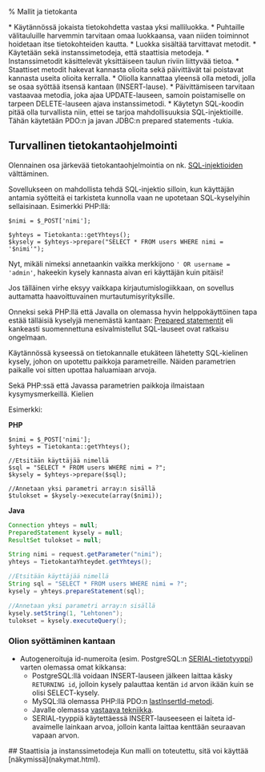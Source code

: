 % Mallit ja tietokanta
<!-- order: 3 -->

<wip />

<summary>
* Käytännössä jokaista tietokohdetta vastaa yksi malliluokka.
    * Puhtaille välitauluille harvemmin tarvitaan omaa luokkaansa, vaan niiden toiminnot hoidetaan itse tietokohteiden kautta.
    * Luokka sisältää tarvittavat metodit.
    * Käytetään sekä instanssimetodeja, että staattisia metodeja.
        * Instanssimetodit käsittelevät yksittäiseen taulun riviin liittyvää tietoa.
        * Staattiset metodit hakevat kannasta olioita sekä päivittävät tai poistavat kannasta useita olioita kerralla.
        * Oliolla kannattaa yleensä olla metodi, jolla se osaa syöttää itsensä kantaan (INSERT-lause).
        * Päivittämiseen tarvitaan vastaavaa metodia, joka ajaa UPDATE-lauseen, samoin poistamiselle on tarpeen DELETE-lauseen ajava instanssimetodi.
* Käytetyn SQL-koodin pitää olla turvallista niin, ettei se tarjoa mahdollisuuksia SQL-injektioille. Tähän käytetään PDO:n ja javan JDBC:n prepared statements -tukia.

</summary>

## Turvallinen tietokantaohjelmointi

Olennainen osa järkevää tietokantaohjelmointia
on nk. [SQL-injektioiden](http://fi.wikipedia.org/wiki/SQL-injektio) välttäminen.

Sovellukseen on mahdollista tehdä SQL-injektio silloin, kun käyttäjän
antamia syötteitä ei tarkisteta kunnolla vaan ne upotetaan SQL-kyselyihin sellaisinaan.
Esimerkki PHP:llä:

~~~inlinephp
$nimi = $_POST['nimi'];

$yhteys = Tietokanta::getYhteys();
$kysely = $yhteys->prepare("SELECT * FROM users WHERE nimi = '$nimi'");
~~~

Nyt, mikäli nimeksi annetaankin vaikka merkkijono `' OR username = 'admin'`,
hakeekin kysely kannasta aivan eri käyttäjän kuin pitäisi!

Jos tälläinen virhe eksyy vaikkapa kirjautumislogiikkaan, on sovellus auttamatta haavoittuvainen murtautumisyrityksille.

Onneksi sekä PHP:llä että Javalla on olemassa hyvin helppokäyttöinen tapa
estää tälläisiä kyselyjä menemästä kantaan:
[Prepared statementit](http://en.wikipedia.org/wiki/Prepared_statement)
eli kankeasti suomennettuna esivalmistellut SQL-lauseet 
ovat ratkaisu ongelmaan.

Käytännössä kyseessä on tietokannalle etukäteen lähetetty 
SQL-kielinen kysely, johon on upotettu paikkoja parametreille.
Näiden parametrien paikalle voi sitten upottaa haluamiaan arvoja.

Sekä PHP:ssä että Javassa parametrien paikkoja ilmaistaan kysymysmerkeillä.
Kielien 

Esimerkki:

<sidebyside>
<column>

**PHP** 

~~~inlinephp
$nimi = $_POST['nimi'];
$yhteys = Tietokanta::getYhteys();

//Etsitään käyttäjää nimellä
$sql = "SELECT * FROM users WHERE nimi = ?";
$kysely = $yhteys->prepare($sql);

//Annetaan yksi parametri array:n sisällä
$tulokset = $kysely->execute(array($nimi));
~~~

</column>
<column>

**Java** 

~~~java
Connection yhteys = null;
PreparedStatement kysely = null;
ResultSet tulokset = null;

String nimi = request.getParameter("nimi");
yhteys = TietokantaYhteydet.getYhteys();

//Etsitään käyttäjää nimellä
String sql = "SELECT * FROM users WHERE nimi = ?";
kysely = yhteys.prepareStatement(sql);

//Annetaan yksi parametri array:n sisällä
kysely.setString(1, "Lehtonen");
tulokset = kysely.executeQuery();
~~~

</column>
</sidebyside>

### Olion syöttäminen kantaan

* Autogeneroituja id-numeroita (esim. PostgreSQL:n [SERIAL-tietotyyppi](http://www.postgresql.org/docs/9.2/static/datatype-numeric.html#DATATYPE-SERIAL)) varten
olemassa omat kikkansa:
    * PostgreSQL:llä voidaan INSERT-lauseen jälkeen laittaa käsky `RETURNING id`, jolloin kysely palauttaa kentän `id` arvon ikään kuin se olisi SELECT-kysely.
    * MySQL:llä olemassa PHP:llä PDO:n [lastInsertId-metodi](http://php.net/manual/en/pdo.lastinsertid.php).
    * Javalle olemassa [vastaava tekniikka](http://www.technicalkeeda.com/details/how-to-get-mysql-auto-increment-key-value-using-java-jdbc).
    * SERIAL-tyyppiä käytettäessä INSERT-lauseeseen ei laiteta id-avaimelle lainkaan arvoa, jolloin kanta laittaa kenttään seuraavan vapaan arvon.


<comment>
## Staattisia ja instanssimetodeja

<wip />
</comment>

<next>
Kun malli on toteutettu, sitä voi käyttää [näkymissä](nakymat.html).
</next>
